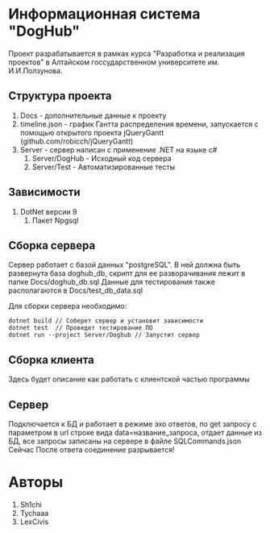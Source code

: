 # Информационная система "DogHub"
Проект разрабатывается в рамках курса "Разработка и реализация проектов" в Алтайском госсударственном университете им. И.И.Ползунова.

## Структура проекта
1. Docs - дополнительные данные к проекту
2. timeline.json - график Гантта распределения времени, запускается с помощью открытого проекта jQueryGantt
    (github.com/robicch/jQueryGantt)
3. Server - сервер написан с применение .NET на языке c#
   1. Server/DogHub - Исходный код сервера
   2. Server/Test - Автоматизированные тесты

## Зависимости
1. DotNet версии 9
    1. Пакет Npgsql

## Сборка сервера
Сервер работает с базой данных "postgreSQL". В ней должна быть развернута база doghub_db, скрипт для ее разворачивания лежит в папке Docs/doghub_db.sql
Данные для тестирования также располагаются в Docs/test_db_data.sql

Для сборки сервера необходимо: 
```
dotnet build // Соберет сервер и установит зависимости
dotnet test  // Проведет тестирование ПО
dotnet run --project Server/Doghub // Запустит сервер
```

## Сборка клиента
Здесь будет описание как работать с клиентской частью программы

## Сервер
Подключается к БД и работает в режиме эхо ответов, по get запросу с параметром в url строке вида data=название_запроса, отдает данные из БД, все запросы записаны на сервере в файле SQLCommands.json
Сейчас После ответа соединение разрывается!

# Авторы
1. Sh1chi
2. Tychaaa
3. LexCivis
